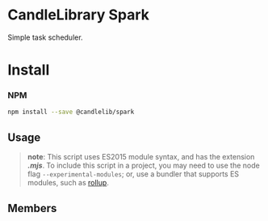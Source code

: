 # CandleLibrary Spark

Simple task scheduler.

# Install

### NPM 

```bash
npm install --save @candlelib/spark
```

## Usage

>**note**:
>This script uses ES2015 module syntax,  and has the extension ***.mjs***. To include this script in a project, you may need to use the node flag ```--experimental-modules```; or, use a bundler that supports ES modules, such as [rollup](https://github.com/rollup/rollup-plugin-node-resolve).

## Members



